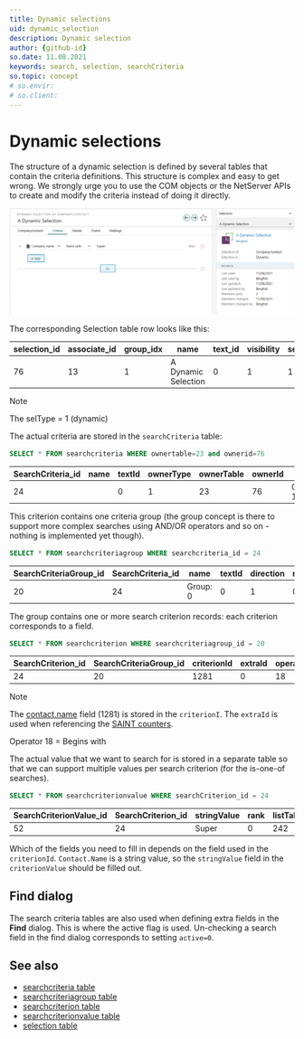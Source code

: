 ```yaml
---
title: Dynamic selections
uid: dynamic_selection
description: Dynamic selection
author: {github-id}
so.date: 11.08.2021
keywords: search, selection, searchCriteria
so.topic: concept
# so.envir:
# so.client:
---
```


# Dynamic selections

The structure of a dynamic selection is defined by several tables that contain the criteria definitions. This structure is complex and easy to get wrong. We strongly urge you to use the COM objects or the NetServer APIs to create and modify the criteria instead of doing it directly.

![Dynamic selection -screenshot][img1]

The corresponding Selection table row looks like this:

| selection_id | associate_id | group_idx | name | text_id |visibility | seltype | ...|
|---|---|---|---|---|---|---|---|
| 76 | 13 | 1 | A Dynamic Selection | 0 | 1 | 1 | |

> [!NOTE]
> The selType = 1 (dynamic)

The actual criteria are stored in the `searchCriteria` table:

```SQL
SELECT * FROM searchcriteria WHERE ownertable=23 and ownerid=76
```

| SearchCriteria_id | name | textId | ownerType | ownerTable | ownerId | registered | registered_associate_id |
|---|---|---|---|---|---|---|---|
| 24 | | 0 | 1 | 23 | 76 | 01.12.2020 17:33:01 | 13 |

This criterion contains one criteria group (the group concept is there to support more complex searches using AND/OR operators and so on - nothing is implemented yet though).

```SQL
SELECT * FROM searchcriteriagroup WHERE searchcriteria_id = 24
```

| SearchCriteriaGroup_id | SearchCriteria_id | name | textId | direction | rank | registered | registered_associate_id |
|---|---|---|---|---|---|---|---|
| 20 | 24 | Group: 0 | 0 | 1 | 0 | 01.12.2020 17:33:01 | 13 |
The group contains one or more search criterion records: each criterion corresponds to a field.

```SQL
SELECT * FROM searchcriterion WHERE searchcriteriagroup_id = 20
```

| SearchCriterion_id | SearchCriteriaGroup_id | criterionId | extraId | operatorId | linkType | ... |
|---|---|---|---|---|---|---|
| 24 | 20 | 1281 | 0 | 18 | 0 | |

> [!NOTE]
> The [contact.name][1] field (1281) is stored in the `criterionI`. The `extraId` is used when referencing the [SAINT counters][2].

Operator 18 = Begins with

The actual value that we want to search for is stored in a separate table so that we can support multiple values per search criterion (for the is-one-of searches).

```SQL
SELECT * FROM searchcriterionvalue WHERE searchCriterion_id = 24
```

| SearchCriterionValue_id | SearchCriterion_id | stringValue | rank | listTableId | listItemId | ... |
|---|---|---|---|---|---|---|
| 52 | 24 | Super | 0 | 242 | 0 | |

Which of the fields you need to fill in depends on the field used in the `criterionId`. `Contact.Name` is a string value, so the `stringValue` field in the `criterionValue` should be filled out.

## Find dialog

The search criteria tables are also used when defining extra fields in the **Find** dialog. This is where the active flag is used. Un-checking a search field in the find dialog corresponds to setting `active=0`.

## See also

* [searchcriteria table][3]
* [searchcriteriagroup table][4]
* [searchcriterion table][5]
* [searchcriterionvalue table][6]
* [selection table][7]

<!-- Referenced links -->
[1]: ../../../../../database/docs/tables/contact.md
[2]: ../../../sales/saint/counters.md
[3]: ../../../../../database/docs/tables/searchcriteria.md
[4]: ../../../../../database/docs/tables/searchcriteriagroup.md
[5]: ../../../../../database/docs/tables/searchcriterion.md
[6]: ../../../../../database/docs/tables/searchcriterionvalue.md
[7]: ../../../../../database/docs/tables/selection.md

<!-- Referenced images -->
[img1]: media/dynsel-card.png

